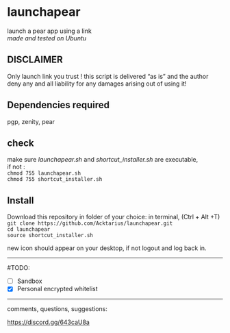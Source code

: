 # launchapear
launch a pear app using a link  
*made and tested on Ubuntu*

## DISCLAIMER
Only launch link you trust !
this script is delivered “as is” and the author deny any and all liability for any damages arising out of using it! 

## Dependencies required
pgp, zenity, pear

## check
make sure *launchapear.sh* and *shortcut_installer.sh* are executable,  
if not :  
`chmod 755 launchapear.sh`  
`chmod 755 shortcut_installer.sh`  

## Install
Download this repository in folder of your choice:
in terminal, (Ctrl + Alt +T)
`git clone https://github.com/Acktarius/launchapear.git`  
`cd launchapear`  
`source shortcut_installer.sh`  

new icon should appear on your desktop, if not logout and log back in.

---  

#TODO: 

- [ ] Sandbox
- [x] Personal encrypted whitelist

---  
comments, questions, suggestions:  

https://discord.gg/643caU8a